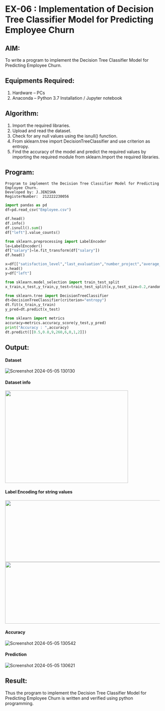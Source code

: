 # EX-06 : Implementation of Decision Tree Classifier Model for Predicting Employee Churn

## AIM:
To write a program to implement the Decision Tree Classifier Model for Predicting Employee Churn.

## Equipments Required:
1. Hardware – PCs
2. Anaconda – Python 3.7 Installation / Jupyter notebook

## Algorithm:
1. Import the required libraries.
2. Upload and read the dataset.
3. Check for any null values using the isnull() function.
4. From sklearn.tree import DecisionTreeClassifier and use criterion as entropy.
5. Find the accuracy of the model and predict the required values by importing the required module from sklearn.Import the required libraries.

## Program:
```
Program to implement the Decision Tree Classifier Model for Predicting Employee Churn.
Developed by: J.JENISHA
RegisterNumber:  212222230056
```
```python
import pandas as pd
df=pd.read_csv("Employee.csv")

df.head()
df.info()
df.isnull().sum()
df["left"].value_counts()

from sklearn.preprocessing import LabelEncoder
le=LabelEncoder()
df["salary"]=le.fit_transform(df["salary"])
df.head()

x=df[["satisfaction_level","last_evaluation","number_project","average_montly_hours","time_spend_company","Work_accident","promotion_last_5years","salary"]]
x.head()
y=df["left"]

from sklearn.model_selection import train_test_split
x_train,x_test,y_train,y_test=train_test_split(x,y,test_size=0.2,random_state=100)

from sklearn.tree import DecisionTreeClassifier
dt=DecisionTreeClassifier(criterion="entropy")
dt.fit(x_train,y_train)
y_pred=dt.predict(x_test)

from sklearn import metrics
accuracy=metrics.accuracy_score(y_test,y_pred)
print("Accuracy : ",accuracy)
dt.predict([[0.5,0.8,9,260,6,0,1,2]])
```
## Output:
#### Dataset
![Screenshot 2024-05-05 130130](https://github.com/Jenishajustin/Implementation-of-Decision-Tree-Classifier-Model-for-Predicting-Employee-Churn/assets/119405070/b1401c21-428b-4905-be86-274cd8baab66)

#### Dataset info
<img src="https://github.com/Jenishajustin/Implementation-of-Decision-Tree-Classifier-Model-for-Predicting-Employee-Churn/assets/119405070/3c6a69da-3564-4e49-8622-e32ad02e63b5" height=300 width=400>

#### Label Encoding for string values
<img src="https://github.com/Jenishajustin/Implementation-of-Decision-Tree-Classifier-Model-for-Predicting-Employee-Churn/assets/119405070/543ada14-73a3-403b-b7cf-56fdca6741fd" height=200 width=800>
<br>
<img src="https://github.com/Jenishajustin/Implementation-of-Decision-Tree-Classifier-Model-for-Predicting-Employee-Churn/assets/119405070/59912ecf-4d98-4ed0-8dde-e3ad080eca98" height=200 width=800>

#### Accuracy
![Screenshot 2024-05-05 130542](https://github.com/Jenishajustin/Implementation-of-Decision-Tree-Classifier-Model-for-Predicting-Employee-Churn/assets/119405070/91148d16-82de-45fb-b61a-7b220b8bc116)

#### Prediction
![Screenshot 2024-05-05 130621](https://github.com/Jenishajustin/Implementation-of-Decision-Tree-Classifier-Model-for-Predicting-Employee-Churn/assets/119405070/3f115c42-d4f6-4d0d-a8bc-3a379e8ef265)

## Result:
Thus the program to implement the  Decision Tree Classifier Model for Predicting Employee Churn is written and verified using python programming.
